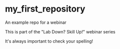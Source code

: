 # my_first_repository
An example repo for a webinar

This is part of the "Lab Down? Skill Up!" webinar series

It's always important to check your spelling!

